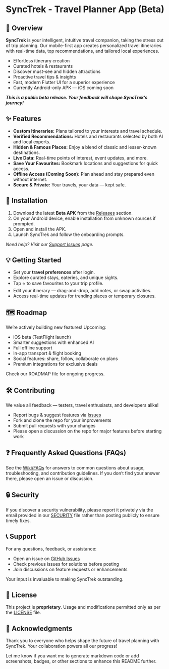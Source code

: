 

# SyncTrek - Travel Planner App (Beta)

## 🚀 Overview

**SyncTrek** is your intelligent, intuitive travel companion, taking the stress out of trip planning. Our mobile-first app creates personalized travel itineraries with real-time data, top recommendations, and tailored local experiences.

- Effortless itinerary creation  
- Curated hotels & restaurants  
- Discover must-see and hidden attractions  
- Proactive travel tips & insights  
- Fast, modern Flutter UI for a superior experience  
- Currently Android-only APK — iOS coming soon  

***This is a public beta release. Your feedback will shape SyncTrek’s journey!***

## ✨ Features

- **Custom Itineraries:** Plans tailored to your interests and travel schedule.  
- **Verified Recommendations:** Hotels and restaurants selected by both AI and local experts.  
- **Hidden & Famous Places:** Enjoy a blend of classic and lesser-known destinations.  
- **Live Data:** Real-time points of interest, event updates, and more.  
- **Save Your Favourites:** Bookmark locations and suggestions for quick access.  
- **Offline Access (Coming Soon):** Plan ahead and stay prepared even without internet.  
- **Secure & Private:** Your travels, your data — kept safe.  

## 📲 Installation

1. Download the latest **Beta APK** from the [Releases](https://github.com/fahad10inb/SyncTrek/releases) section.  
2. On your Android device, enable installation from unknown sources if prompted.  
3. Open and install the APK.  
4. Launch SyncTrek and follow the onboarding prompts.  

*Need help? Visit our [Support Issues](https://github.com/fahad10inb/SyncTrek/issues) page.*

## 💡 Getting Started

- Set your **travel preferences** after login.  
- Explore curated stays, eateries, and unique sights.  
- Tap ⭐ to save favourites to your trip profile.  
- Edit your itinerary — drag-and-drop, add notes, or swap activities.  
- Access real-time updates for trending places or temporary closures.  

## 🗺️ Roadmap

We’re actively building new features! Upcoming:

- iOS beta (TestFlight launch)  
- Smarter suggestions with enhanced AI  
- Full offline support  
- In-app transport & flight booking  
- Social features: share, follow, collaborate on plans  
- Premium integrations for exclusive deals  

Check our ROADMAP file for ongoing progress.

## 🛠️ Contributing

We value all feedback — testers, travel enthusiasts, and developers alike!

- Report bugs & suggest features via [Issues](https://github.com/fahad10inb/SyncTrek/issues)  
- Fork and clone the repo for your improvements  
- Submit pull requests with your changes  
- Please open a discussion on the repo for major features before starting work  

## ❓ Frequently Asked Questions (FAQs)

See the [Wiki/FAQs](https://github.com/fahad10inb/SyncTrek/wiki) for answers to common questions about usage, troubleshooting, and contribution guidelines. If you don’t find your answer there, please open an issue or discussion.

## 🔒 Security

If you discover a security vulnerability, please report it privately via the email provided in our [SECURITY](https://github.com/fahad10inb/SyncTrek/security) file rather than posting publicly to ensure timely fixes.

## 📞 Support

For any questions, feedback, or assistance:

- Open an issue on [GitHub Issues](https://github.com/fahad10inb/SyncTrek/issues)  
- Check previous issues for solutions before posting  
- Join discussions on feature requests or enhancements  

Your input is invaluable to making SyncTrek outstanding.

## 📝 License

This project is **proprietary**. Usage and modifications permitted only as per the [LICENSE](https://github.com/fahad10inb/SyncTrek/blob/main/LICENSE) file.

## 🙏 Acknowledgments

Thank you to everyone who helps shape the future of travel planning with SyncTrek. Your collaboration powers all our progress!

Let me know if you want me to generate markdown code or add screenshots, badges, or other sections to enhance this README further.
